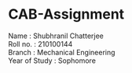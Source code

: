 # CAB-Assignment

Name : Shubhranil Chatterjee          
Roll no. : 210100144	        
Branch : Mechanical Engineering	      
Year of Study : Sophomore	      

